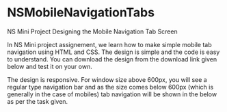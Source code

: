 # NSMobileNavigationTabs
NS Mini Project Designing the Mobile Navigation Tab Screen

In NS Mini project assignement, we learn how to make simple mobile tab navigation using HTML and CSS. The design is simple and the code is easy to understand. You can download the design from the download link given below and test it on your own.

The design is responsive. For window size above 600px, you will see a regular type navigation bar and as the size comes below 600px (which is generally in the case of mobiles) tab navigation will be shown in the below as per the task given.
